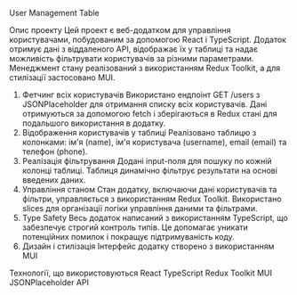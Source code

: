 User Management Table

Опис проекту
Цей проект є веб-додатком для управління користувачами, побудованим за допомогою React і TypeScript. Додаток отримує дані з віддаленого API, відображає їх у таблиці та надає можливість фільтрувати користувачів за різними параметрами. Менеджмент стану реалізований з використанням Redux Toolkit, а для стилізації застосовано MUI.

1. Фетчинг всіх користувачів
   Використано ендпоінт GET /users з JSONPlaceholder для отримання списку всіх користувачів.
   Дані отримуються за допомогою fetch і зберігаються в Redux стані для подальшого використання в додатку.
2. Відображення користувачів у таблиці
   Реалізовано таблицю з колонками: ім'я (name), ім'я користувача (username), email (email) та телефон (phone).
3. Реалізація фільтрування
   Додані input-поля для пошуку по кожній колонці таблиці.
   Таблиця динамічно фільтрує результати на основі введених даних.
4. Управління станом
   Стан додатку, включаючи дані користувачів та фільтри, управляється з використанням Redux Toolkit.
   Використано slices для організації логіки управління даними та фільтрами.
5. Type Safety
   Весь додаток написаний з використанням TypeScript, що забезпечує строгий контроль типів.
   Це допомагає уникати потенційних помилок і покращує підтримуваність коду.
6. Дизайн і стилізація
   Інтерфейс додатку створено з використанням MUI

Технології, що використовуються
React
TypeScript
Redux Toolkit
MUI
JSONPlaceholder API
